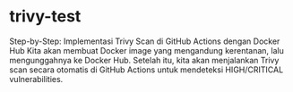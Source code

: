 # trivy-test

Step-by-Step: Implementasi Trivy Scan di GitHub Actions dengan Docker Hub
Kita akan membuat Docker image yang mengandung kerentanan, lalu mengunggahnya ke Docker Hub. Setelah itu, kita akan menjalankan Trivy scan secara otomatis di GitHub Actions untuk mendeteksi HIGH/CRITICAL vulnerabilities.
